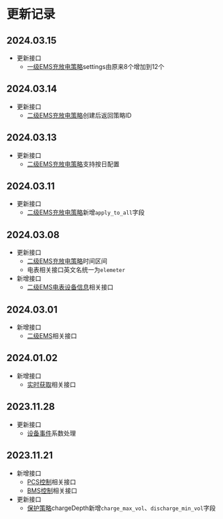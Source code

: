 # 更新记录

## 2024.03.15

* 更新接口
  * [一级EMS充放电策略](api/http/charge-strategy.md)settings由原来8个增加到12个

## 2024.03.14

* 更新接口
  * [二级EMS充放电策略](api/mqtt/level-2-ems/charge-strategy.md)创建后返回策略ID

## 2024.03.13

* 更新接口
  * [二级EMS充放电策略](api/mqtt/level-2-ems/charge-strategy.md)支持按日配置

## 2024.03.11

* 更新接口
  * [二级EMS充放电策略](api/mqtt/level-2-ems/charge-strategy.md)新增`apply_to_all`字段

## 2024.03.08

* 更新接口
  * [二级EMS充放电策略](api/mqtt/level-2-ems/charge-strategy.md)时间区间
  * 电表相关接口英文名统一为`elemeter`
* 新增接口
  * [二级EMS电表设备信息](api/mqtt/level-2-ems/sub-elemeter.md)相关接口

## 2024.03.01

* 新增接口
  * [二级EMS](api/mqtt/level-2-ems/)相关接口

## 2024.01.02

* 新增接口
  * [实时获取](api/http/common-sync.md)相关接口

## 2023.11.28

* 更新接口
  * [设备事件](api/mqtt/device-event.md)系数处理

## 2023.11.21

* 新增接口
  * [PCS控制](api/http/pcs-control.md)相关接口
  * [BMS控制](api/http/bms-control.md)相关接口
* 更新接口
  * [保护策略](api/http/protection-strategy.md)chargeDepth新增`charge_max_vol`、`discharge_min_vol`字段
